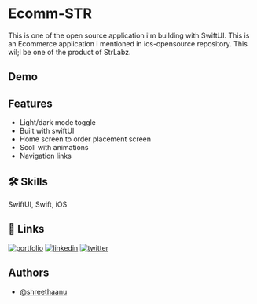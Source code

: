 
#  Ecomm-STR 

This is one of the open source application i'm building with SwiftUI. This is an Ecommerce application i mentioned in ios-opensource repository. This wil;l be one of the product of StrLabz.





## Demo



## Features

- Light/dark mode toggle
- Built with swiftUI
- Home screen to order placement screen
- Scoll with animations
- Navigation links


## 🛠 Skills
SwiftUI, Swift, iOS


## 🔗 Links
[![portfolio](https://img.shields.io/badge/my_portfolio-000?style=for-the-badge&logo=ko-fi&logoColor=white)](https://strlabz.com/)
[![linkedin](https://img.shields.io/badge/linkedin-0A66C2?style=for-the-badge&logo=linkedin&logoColor=white)](https://www.linkedin.com/in/shreethaanu-raveendran-7a6275b2/)
[![twitter](https://img.shields.io/badge/blog-1DA1F2?style=for-the-badge&logo=blogs&logoColor=white)](https://shreethaanur.medium.com/)


## Authors

- [@shreethaanu](https://www.github.com/shreethaanu)

